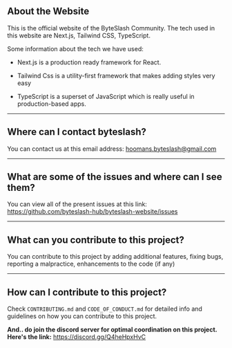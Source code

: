 ## About the Website

This is the official website of the ByteSlash Community. The tech used in this website are Next.js, Tailwind CSS, TypeScript.

Some information about the tech we have used:

- Next.js is a production ready framework for React.

- Tailwind Css is a utility-first framework that makes adding styles very easy

- TypeScript is a superset of JavaScript which is really useful in production-based apps.

<hr>

## Where can I contact byteslash?

You can contact us at this email address: hoomans.byteslash@gmail.com

<hr>

## What are some of the issues and where can I see them?

You can view all of the present issues at this link: https://github.com/byteslash-hub/byteslash-website/issues

<hr>

## What can you contribute to this project?

You can contribute to this project by adding additional features, fixing bugs, reporting a malpractice, enhancements to the code (if any)

<hr>

## How can I contribute to this project?

Check `CONTRIBUTING.md` and `CODE_OF_CONDUCT.md` for detailed info and guidelines on how you can contribute to this project.

**And.. do join the discord server for optimal coordination on this project. Here's the link:** https://discord.gg/Q4heHpxHvC
